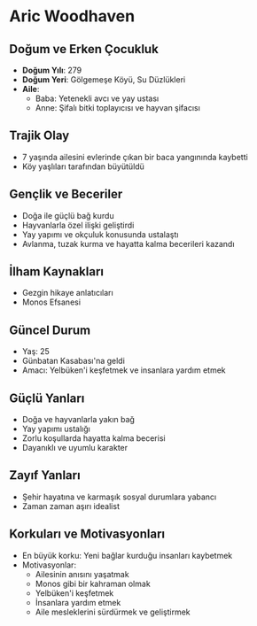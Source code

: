 # Aric Woodhaven

## Doğum ve Erken Çocukluk

- **Doğum Yılı**: 279
- **Doğum Yeri**: Gölgemeşe Köyü, Su Düzlükleri
- **Aile**: 
  - Baba: Yetenekli avcı ve yay ustası
  - Anne: Şifalı bitki toplayıcısı ve hayvan şifacısı

## Trajik Olay

- 7 yaşında ailesini evlerinde çıkan bir baca yangınında kaybetti
- Köy yaşlıları tarafından büyütüldü

## Gençlik ve Beceriler

- Doğa ile güçlü bağ kurdu
- Hayvanlarla özel ilişki geliştirdi
- Yay yapımı ve okçuluk konusunda ustalaştı
- Avlanma, tuzak kurma ve hayatta kalma becerileri kazandı

## İlham Kaynakları

- Gezgin hikaye anlatıcıları
- Monos Efsanesi

## Güncel Durum

- Yaş: 25
- Günbatan Kasabası'na geldi
- Amacı: Yelbüken'i keşfetmek ve insanlara yardım etmek

## Güçlü Yanları

- Doğa ve hayvanlarla yakın bağ
- Yay yapımı ustalığı
- Zorlu koşullarda hayatta kalma becerisi
- Dayanıklı ve uyumlu karakter

## Zayıf Yanları

- Şehir hayatına ve karmaşık sosyal durumlara yabancı
- Zaman zaman aşırı idealist

## Korkuları ve Motivasyonları

- En büyük korku: Yeni bağlar kurduğu insanları kaybetmek
- Motivasyonlar:
  - Ailesinin anısını yaşatmak
  - Monos gibi bir kahraman olmak
  - Yelbüken'i keşfetmek
  - İnsanlara yardım etmek
  - Aile mesleklerini sürdürmek ve geliştirmek